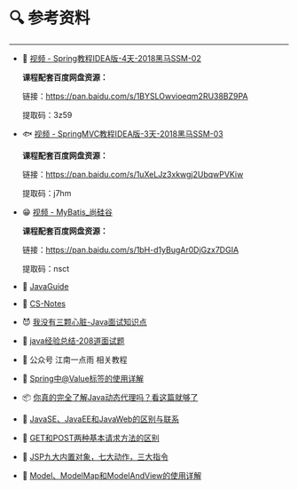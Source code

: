 # 🔍 参考资料

---



- 🐴 [视频 - Spring教程IDEA版-4天-2018黑马SSM-02](https://www.bilibili.com/video/BV1Sb411s7vP?from=search&seid=8030889577744089220)

  **课程配套百度网盘资源：**

  链接：https://pan.baidu.com/s/1BYSLOwvioeqm2RU38BZ9PA

  提取码：3z59

- 🐟 [视频 - SpringMVC教程IDEA版-3天-2018黑马SSM-03](https://www.bilibili.com/video/av47953244/)

  **课程配套百度网盘资源：**

  链接：https://pan.baidu.com/s/1uXeLJz3xkwgj2UbqwPVKiw

  提取码：j7hm

- 😁 [视频 - MyBatis_尚硅谷](https://www.bilibili.com/video/BV1zb411V77d?from=search&seid=1905892273992508442)

  **课程配套百度网盘资源：**

  链接：https://pan.baidu.com/s/1bH-d1yBugAr0DjGzx7DGIA

  提取码：nsct

- 🛴 [JavaGuide](https://gitee.com/SnailClimb/JavaGuide)

- 🐤 [CS-Notes](https://cyc2018.github.io/CS-Notes)

- 😈 [我没有三颗心脏-Java面试知识点](https://www.cnblogs.com/wmyskxz/tag/Java面试知识点/)

- 💜 [java经验总结-208道面试题](https://www.zhihu.com/question/27858692/answer/787505434)

- 🥝 公众号 江南一点雨 相关教程

- 🍬 [Spring中@Value标签的使用详解](https://www.cnblogs.com/kingszelda/p/7261156.html)

- 📦 [你真的完全了解Java动态代理吗？看这篇就够了](https://www.jianshu.com/p/95970b089360)

- 🏓 [JavaSE、JavaEE和JavaWeb的区别与联系](https://blog.csdn.net/Astady/article/details/105461846?depth_1-utm_source=distribute.pc_relevant.none-task-blog-OPENSEARCH-2&utm_source=distribute.pc_relevant.none-task-blog-OPENSEARCH-2)

- 🐶 [GET和POST两种基本请求方法的区别](https://www.cnblogs.com/logsharing/p/8448446.html)

- 🎒 [JSP九大内置对象，七大动作，三大指令](https://blog.csdn.net/qq_34337272/article/details/64310849)

- 🥦 [Model、ModelMap和ModelAndView的使用详解](https://blog.csdn.net/ITBigGod/article/details/79685610?utm_medium=distribute.pc_relevant.none-task-blog-BlogCommendFromMachineLearnPai2-1.nonecase&depth_1-utm_source=distribute.pc_relevant.none-task-blog-BlogCommendFromMachineLearnPai2-1.nonecase)
